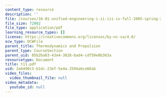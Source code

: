 ```yaml
---
content_type: resource
description: ''
file: /courses/16-01-unified-engineering-i-ii-iii-iv-fall-2005-spring-2006/2a6490c5b1dc23ef5e4a2594a6ce66ab_t11.pdf
file_size: 72002
file_type: application/pdf
learning_resource_types: []
license: https://creativecommons.org/licenses/by-nc-sa/4.0/
ocw_type: OCWFile
parent_title: Thermodynamics and Propulsion
parent_type: CourseSection
parent_uid: 05b2ba63-43e4-3028-bad4-cdf50e0b363a
resourcetype: Document
title: t11.pdf
uid: 2a6490c5-b1dc-23ef-5e4a-2594a6ce66ab
video_files:
  video_thumbnail_file: null
video_metadata:
  youtube_id: null
---
```

